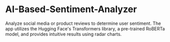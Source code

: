 # AI-Based-Sentiment-Analyzer
Analyze social media or product reviews to determine user sentiment. The app utilizes the Hugging Face's Transformers library, a pre-trained RoBERTa model, and provides intuitive results using radar charts.
